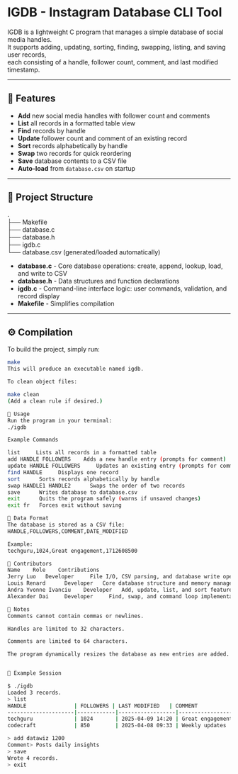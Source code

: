 # IGDB - Instagram Database CLI Tool

IGDB is a lightweight C program that manages a simple database of social media handles.  
It supports adding, updating, sorting, finding, swapping, listing, and saving user records,  
each consisting of a handle, follower count, comment, and last modified timestamp.

---

## 🚀 Features

- **Add** new social media handles with follower count and comments  
- **List** all records in a formatted table view  
- **Find** records by handle  
- **Update** follower count and comment of an existing record  
- **Sort** records alphabetically by handle  
- **Swap** two records for quick reordering  
- **Save** database contents to a CSV file  
- **Auto-load** from `database.csv` on startup  

---

## 📂 Project Structure

 .  
├── Makefile  
├── database.c  
├── database.h  
├── igdb.c  
└── database.csv (generated/loaded automatically)

- **database.c** - Core database operations: create, append, lookup, load, and write to CSV  
- **database.h** - Data structures and function declarations  
- **igdb.c** - Command-line interface logic: user commands, validation, and record display  
- **Makefile** - Simplifies compilation  

---

## ⚙️ Compilation

To build the project, simply run:

```bash
make
This will produce an executable named igdb.

To clean object files:

make clean
(Add a clean rule if desired.)

🧠 Usage
Run the program in your terminal:
./igdb

Example Commands

list	 Lists all records in a formatted table
add HANDLE FOLLOWERS	Adds a new handle entry (prompts for comment)
update HANDLE FOLLOWERS		Updates an existing entry (prompts for comment)
find HANDLE  	Displays one record
sort	  Sorts records alphabetically by handle
swap HANDLE1 HANDLE2	  Swaps the order of two records
save	  Writes database to database.csv
exit	  Quits the program safely (warns if unsaved changes)
exit fr	  Forces exit without saving

💾 Data Format
The database is stored as a CSV file:
HANDLE,FOLLOWERS,COMMENT,DATE_MODIFIED

Example:
techguru,1024,Great engagement,1712608500

🧩 Contributors
Name	Role	Contributions
Jerry Luo  	Developer	  File I/O, CSV parsing, and database write operations
Louis Renard	  Developer	  Core database structure and memory management
Andra Yvonne Ivanciu  	Developer  	Add, update, list, and sort features
Alexander Dai	  Developer  	Find, swap, and command loop implementation

🧠 Notes
Comments cannot contain commas or newlines.

Handles are limited to 32 characters.

Comments are limited to 64 characters.

The program dynamically resizes the database as new entries are added.


🧰 Example Session

$ ./igdb
Loaded 3 records.
> list
HANDLE               | FOLLOWERS | LAST MODIFIED   | COMMENT
---------------------|------------|------------------|------------------------------
techguru             | 1024       | 2025-04-09 14:20 | Great engagement
codecraft            | 850        | 2025-04-08 09:33 | Weekly updates

> add datawiz 1200
Comment> Posts daily insights
> save
Wrote 4 records.
> exit
